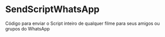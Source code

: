 # SendScriptWhatsApp
Código para enviar o Script inteiro de qualquer filme para seus amigos ou grupos do WhatsApp
